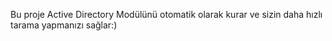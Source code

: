 Bu proje Active Directory Modülünü otomatik olarak kurar ve sizin daha hızlı tarama yapmanızı sağlar:)
